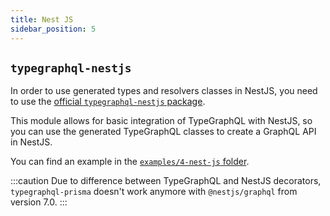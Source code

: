```yaml
---
title: Nest JS
sidebar_position: 5
---
```


## `typegraphql-nestjs`

In order to use generated types and resolvers classes in NestJS, you need to use the [official `typegraphql-nestjs` package](https://github.com/MichalLytek/typegraphql-nestjs).

This module allows for basic integration of TypeGraphQL with NestJS, so you can use the generated TypeGraphQL classes to create a GraphQL API in NestJS.

You can find an example in the [`examples/4-nest-js` folder](https://github.com/nestql/prisma-crud/tree/main/examples/4-nest-js).

:::caution
Due to difference between TypeGraphQL and NestJS decorators, `typegraphql-prisma` doesn't work anymore with `@nestjs/graphql` from version 7.0.
:::
